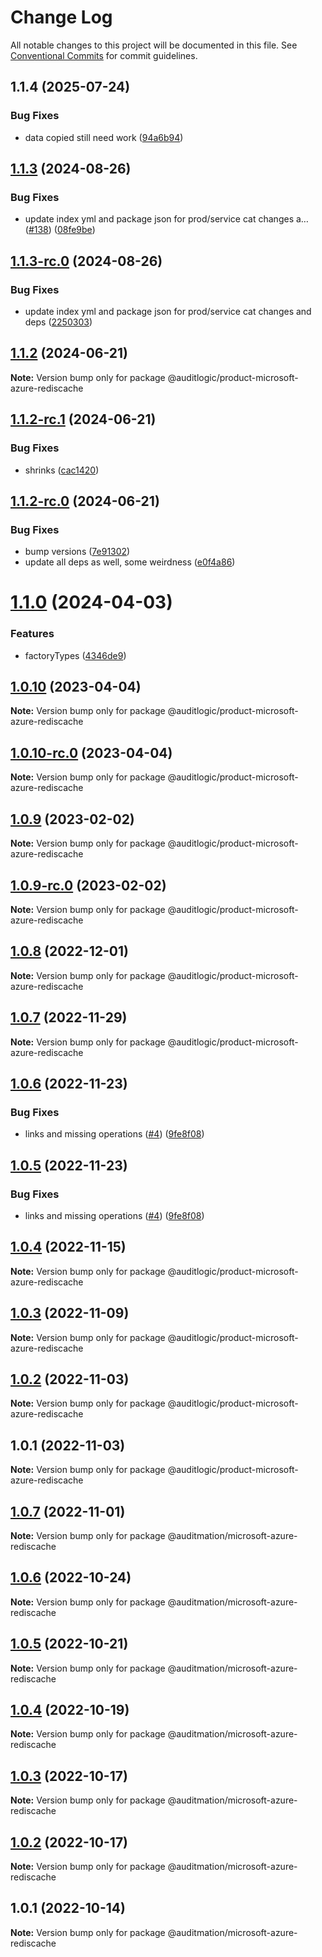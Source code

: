 # Change Log

All notable changes to this project will be documented in this file.
See [Conventional Commits](https://conventionalcommits.org) for commit guidelines.

## 1.1.4 (2025-07-24)


### Bug Fixes

* data copied still need work ([94a6b94](https://github.com/zerobias-org/product/commit/94a6b942fb0516367548599d739529536132755a))





## [1.1.3](https://github.com/auditlogic/product/compare/@auditlogic/product-microsoft-azure-rediscache@1.1.2...@auditlogic/product-microsoft-azure-rediscache@1.1.3) (2024-08-26)


### Bug Fixes

* update index yml and package json for prod/service cat changes a… ([#138](https://github.com/auditlogic/product/issues/138)) ([08fe9be](https://github.com/auditlogic/product/commit/08fe9beb1c8457462a19bc69caa02e6212d97e1a))





## [1.1.3-rc.0](https://github.com/auditlogic/product/compare/@auditlogic/product-microsoft-azure-rediscache@1.1.2...@auditlogic/product-microsoft-azure-rediscache@1.1.3-rc.0) (2024-08-26)


### Bug Fixes

* update index yml and package json for prod/service cat changes and deps ([2250303](https://github.com/auditlogic/product/commit/225030363a363608240135b7ebed386b28f01e4b))





## [1.1.2](https://github.com/auditlogic/product/compare/@auditlogic/product-microsoft-azure-rediscache@1.1.2-rc.1...@auditlogic/product-microsoft-azure-rediscache@1.1.2) (2024-06-21)

**Note:** Version bump only for package @auditlogic/product-microsoft-azure-rediscache





## [1.1.2-rc.1](https://github.com/auditlogic/product/compare/@auditlogic/product-microsoft-azure-rediscache@1.1.2-rc.0...@auditlogic/product-microsoft-azure-rediscache@1.1.2-rc.1) (2024-06-21)


### Bug Fixes

* shrinks ([cac1420](https://github.com/auditlogic/product/commit/cac14200fefcd8183ab69fe89a47bd3f70f563e9))





## [1.1.2-rc.0](https://github.com/auditlogic/product/compare/@auditlogic/product-microsoft-azure-rediscache@1.1.0...@auditlogic/product-microsoft-azure-rediscache@1.1.2-rc.0) (2024-06-21)


### Bug Fixes

* bump versions ([7e91302](https://github.com/auditlogic/product/commit/7e913023b8b312150ed7762c32fbbe616be71de5))
* update all deps as well, some weirdness ([e0f4a86](https://github.com/auditlogic/product/commit/e0f4a864714e2d3de6bbf3da014d5312fe53be2f))





# [1.1.0](https://github.com/auditlogic/product/compare/@auditlogic/product-microsoft-azure-rediscache@1.0.10...@auditlogic/product-microsoft-azure-rediscache@1.1.0) (2024-04-03)


### Features

* factoryTypes ([4346de9](https://github.com/auditlogic/product/commit/4346de92693aee892fccf725338ffc7b80ab182b))





## [1.0.10](https://github.com/auditlogic/product/compare/@auditlogic/product-microsoft-azure-rediscache@1.0.9...@auditlogic/product-microsoft-azure-rediscache@1.0.10) (2023-04-04)

**Note:** Version bump only for package @auditlogic/product-microsoft-azure-rediscache





## [1.0.10-rc.0](https://github.com/auditlogic/product/compare/@auditlogic/product-microsoft-azure-rediscache@1.0.9...@auditlogic/product-microsoft-azure-rediscache@1.0.10-rc.0) (2023-04-04)

**Note:** Version bump only for package @auditlogic/product-microsoft-azure-rediscache





## [1.0.9](https://github.com/auditlogic/product/compare/@auditlogic/product-microsoft-azure-rediscache@1.0.8...@auditlogic/product-microsoft-azure-rediscache@1.0.9) (2023-02-02)

**Note:** Version bump only for package @auditlogic/product-microsoft-azure-rediscache





## [1.0.9-rc.0](https://github.com/auditlogic/product/compare/@auditlogic/product-microsoft-azure-rediscache@1.0.8...@auditlogic/product-microsoft-azure-rediscache@1.0.9-rc.0) (2023-02-02)

**Note:** Version bump only for package @auditlogic/product-microsoft-azure-rediscache





## [1.0.8](https://github.com/auditlogic/product/compare/@auditlogic/product-microsoft-azure-rediscache@1.0.7...@auditlogic/product-microsoft-azure-rediscache@1.0.8) (2022-12-01)

**Note:** Version bump only for package @auditlogic/product-microsoft-azure-rediscache





## [1.0.7](https://github.com/auditlogic/product/compare/@auditlogic/product-microsoft-azure-rediscache@1.0.6...@auditlogic/product-microsoft-azure-rediscache@1.0.7) (2022-11-29)

**Note:** Version bump only for package @auditlogic/product-microsoft-azure-rediscache





## [1.0.6](https://github.com/auditlogic/product/compare/@auditlogic/product-microsoft-azure-rediscache@1.0.4...@auditlogic/product-microsoft-azure-rediscache@1.0.6) (2022-11-23)


### Bug Fixes

* links and missing operations ([#4](https://github.com/auditlogic/product/issues/4)) ([9fe8f08](https://github.com/auditlogic/product/commit/9fe8f08fe7c57fdb79f991ac35bd6ac2e7dcad38))





## [1.0.5](https://github.com/auditlogic/product/compare/@auditlogic/product-microsoft-azure-rediscache@1.0.4...@auditlogic/product-microsoft-azure-rediscache@1.0.5) (2022-11-23)


### Bug Fixes

* links and missing operations ([#4](https://github.com/auditlogic/product/issues/4)) ([9fe8f08](https://github.com/auditlogic/product/commit/9fe8f08fe7c57fdb79f991ac35bd6ac2e7dcad38))





## [1.0.4](https://github.com/auditlogic/product/compare/@auditlogic/product-microsoft-azure-rediscache@1.0.3...@auditlogic/product-microsoft-azure-rediscache@1.0.4) (2022-11-15)

**Note:** Version bump only for package @auditlogic/product-microsoft-azure-rediscache





## [1.0.3](https://github.com/auditlogic/product/compare/@auditlogic/product-microsoft-azure-rediscache@1.0.2...@auditlogic/product-microsoft-azure-rediscache@1.0.3) (2022-11-09)

**Note:** Version bump only for package @auditlogic/product-microsoft-azure-rediscache





## [1.0.2](https://github.com/auditlogic/product/compare/@auditlogic/product-microsoft-azure-rediscache@1.0.1...@auditlogic/product-microsoft-azure-rediscache@1.0.2) (2022-11-03)

**Note:** Version bump only for package @auditlogic/product-microsoft-azure-rediscache





## 1.0.1 (2022-11-03)

**Note:** Version bump only for package @auditlogic/product-microsoft-azure-rediscache





## [1.0.7](https://github.com/auditmation/store-content/compare/@auditmation/microsoft-azure-rediscache@1.0.6...@auditmation/microsoft-azure-rediscache@1.0.7) (2022-11-01)

**Note:** Version bump only for package @auditmation/microsoft-azure-rediscache





## [1.0.6](https://github.com/auditmation/store-content/compare/@auditmation/microsoft-azure-rediscache@1.0.5...@auditmation/microsoft-azure-rediscache@1.0.6) (2022-10-24)

**Note:** Version bump only for package @auditmation/microsoft-azure-rediscache





## [1.0.5](https://github.com/auditmation/store-content/compare/@auditmation/microsoft-azure-rediscache@1.0.4...@auditmation/microsoft-azure-rediscache@1.0.5) (2022-10-21)

**Note:** Version bump only for package @auditmation/microsoft-azure-rediscache





## [1.0.4](https://github.com/auditmation/store-content/compare/@auditmation/microsoft-azure-rediscache@1.0.3...@auditmation/microsoft-azure-rediscache@1.0.4) (2022-10-19)

**Note:** Version bump only for package @auditmation/microsoft-azure-rediscache





## [1.0.3](https://github.com/auditmation/store-content/compare/@auditmation/microsoft-azure-rediscache@1.0.2...@auditmation/microsoft-azure-rediscache@1.0.3) (2022-10-17)

**Note:** Version bump only for package @auditmation/microsoft-azure-rediscache





## [1.0.2](https://github.com/auditmation/store-content/compare/@auditmation/microsoft-azure-rediscache@1.0.1...@auditmation/microsoft-azure-rediscache@1.0.2) (2022-10-17)

**Note:** Version bump only for package @auditmation/microsoft-azure-rediscache





## 1.0.1 (2022-10-14)

**Note:** Version bump only for package @auditmation/microsoft-azure-rediscache
